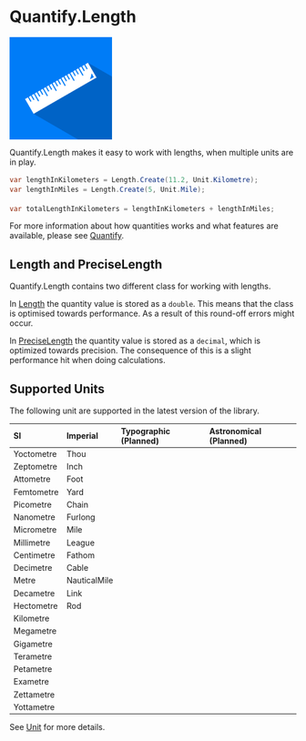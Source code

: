 # Quantify.Length

<img src="assets/quantify-length-logo.svg" height="180px" width="180px" align="center" />

Quantify.Length makes it easy to work with lengths, when multiple units are in play.

```csharp
var lengthInKilometers = Length.Create(11.2, Unit.Kilometre);
var lengthInMiles = Length.Create(5, Unit.Mile);

var totalLengthInKilometers = lengthInKilometers + lengthInMiles;
```

For more information about how quantities works and what features are available, please see [Quantify](https://github.com/acidicsoftware/dotnet-quantify).

## Length and PreciseLength

Quantify.Length contains two different class for working with lengths.

In [Length](src/Quantify.Length/Length.cs) the quantity value is stored as a `double`. This means that the class is optimised towards performance. As a result of this round-off errors might occur.

In [PreciseLength](src/Quantify.PreciseLength/PreciseLength.cs) the quantity value is stored as a `decimal`, which is optimized towards precision. The consequence of this is a slight performance hit when doing calculations.

## Supported Units

The following unit are supported in the latest version of the library.

| SI | Imperial | Typographic  (Planned) | Astronomical (Planned) |
| :--- | :--- | :--- | :--- |
| Yoctometre | Thou | |
| Zeptometre | Inch | |
| Attometre | Foot | |
| Femtometre | Yard | |
| Picometre | Chain | |
| Nanometre | Furlong | |
| Micrometre | Mile | |
| Millimetre | League | |
| Centimetre | Fathom | |
| Decimetre | Cable | |
| Metre | NauticalMile | |
| Decametre | Link | |
| Hectometre | Rod | |
| Kilometre | | |
| Megametre | | |
| Gigametre | | |
| Terametre | | |
| Petametre | | |
| Exametre | | |
| Zettametre | | |
| Yottametre | | |

See [Unit](src/Quantify.Length/Unit.cs) for more details. 
